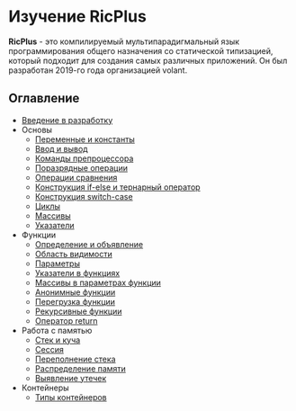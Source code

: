 # Изучение RicPlus

**RicPlus** - это компилируемый мультипарадигмальный язык программирования общего назначения со статической типизацией, который подходит для создания самых различных приложений. Он был разработан 2019-го года организацией volant.

## Оглавление
- [Введение в разработку](./0.0.md)
- Основы
    - [Переменные и константы](./1.0.md)
    - [Ввод и вывод](./1.1.md)
    - [Команды препроцессора](./1.2.md)
    - [Поразрядные операции](./1.3.md)
    - [Операции сравнения](./1.4.md)
    - [Конструкция if-else и тернарный оператор](./1.5.md)
    - [Конструкция switch-case](./1.6.md)
    - [Циклы](./1.7.md)
    - [Массивы](./1.8.md)
    - [Указатели](./1.9.md)
- Функции
    - [Определение и объявление](./2.0.md)
    - [Область видимости](./2.1.md)
    - [Параметры](./2.2.md)
    - [Указатели в функциях](./2.3.md)
    - [Массивы в параметрах функции](./2.4.md)
    - [Анонимные функции](./2.5.md)
    - [Перегрузка функции](./2.6.md)
    - [Рекурсивные функции](./2.7.md)
    - [Оператор return](./2.8.md)
- Работа с памятью
    - [Стек и куча](./3.0.md)
    - [Сессия](./3.1.md)
    - [Переполнение стека](./3.2.md)
    - [Распределение памяти](./3.3.md)
    - [Выявление утечек](./3.4.md)
- Контейнеры
	- [Типы контейнеров](4.0.md)
